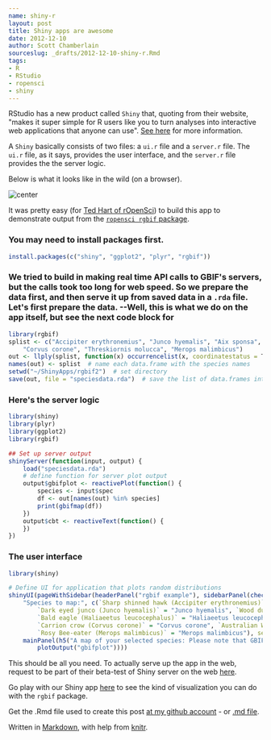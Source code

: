 ```yaml
---
name: shiny-r
layout: post
title: Shiny apps are awesome
date: 2012-12-10
author: Scott Chamberlain
sourceslug: _drafts/2012-12-10-shiny-r.Rmd
tags: 
- R
- RStudio
- ropensci
- shiny
---
```


RStudio has a new product called `Shiny` that, quoting from their website, "makes it super simple for R users like you to turn analyses into interactive web applications that anyone can use". [See here](http://www.rstudio.com/shiny/) for more information. 

A `Shiny` basically consists of two files: a `ui.r` file and a `server.r` file.  The `ui.r` file, as it says, provides the user interface, and the `server.r` file provides the the server logic.

Below is what it looks like in the wild (on a browser). 

![center](http://sckott.github.io/public/img/shiny_ss.png) 

It was pretty easy (for [Ted Hart of rOpenSci](http://emhart.github.com/)) to build this app to demonstrate output from the [`ropensci rgbif` package](http://cran.r-project.org/web/packages/rgbif/index.html). 

### You may need to install packages first.

```r
install.packages(c("shiny", "ggplot2", "plyr", "rgbif"))
```

### We tried to build in making real time API calls to GBIF's servers, but the calls took too long for web speed.  So we prepare the data first, and then serve it up from saved data in a `.rda` file. Let's first prepare the data. --Well, this is what we do on the app itself, but see the next code block for

```r
library(rgbif)
splist <- c("Accipiter erythronemius", "Junco hyemalis", "Aix sponsa", "Haliaeetus leucocephalus", 
    "Corvus corone", "Threskiornis molucca", "Merops malimbicus")
out <- llply(splist, function(x) occurrencelist(x, coordinatestatus = T, maxresults = 100))
names(out) <- splist  # name each data.frame with the species names
setwd("~/ShinyApps/rgbif2")  # set directory
save(out, file = "speciesdata.rda")  # save the list of data.frames into an .rda file to serve up
```

### Here's the server logic

```r
library(shiny)
library(plyr)
library(ggplot2)
library(rgbif)

## Set up server output
shinyServer(function(input, output) {
    load("speciesdata.rda")
    # define function for server plot output
    output$gbifplot <- reactivePlot(function() {
        species <- input$spec
        df <- out[names(out) %in% species]
        print(gbifmap(df))
    })
    output$cbt <- reactiveText(function() {
    })
})
```

### The user interface

```r
library(shiny)

# Define UI for application that plots random distributions
shinyUI(pageWithSidebar(headerPanel("rgbif example"), sidebarPanel(checkboxGroupInput("spec", 
    "Species to map:", c(`Sharp shinned hawk (Accipiter erythronemius)` = "Accipiter erythronemius", 
        `Dark eyed junco (Junco hyemalis)` = "Junco hyemalis", `Wood duck (Aix sponsa)` = "Aix sponsa", 
        `Bald eagle (Haliaeetus leucocephalus)` = "Haliaeetus leucocephalus", 
        `Carrion crow (Corvus corone)` = "Corvus corone", `Australian White Ibis (Threskiornis molucca)` = "Threskiornis molucca", 
        `Rosy Bee-eater (Merops malimbicus)` = "Merops malimbicus"), selected = c("Bald eagle (Haliaeetus leucocephalus)"))), 
    mainPanel(h5("A map of your selected species: Please note that GBIF is queried for every selection so loading times vary"), 
        plotOutput("gbifplot"))))
```



This should be all you need. To actually serve up the app in the web, request to be part of their beta-test of Shiny server on the web [here](https://rstudio.wufoo.com/forms/shiny-server-beta-program/).

Go play with our Shiny app [here](http://glimmer.rstudio.com/ropensci/rgbif2/) to see the kind of visualization you can do with the `rgbif` package.


Get the .Rmd file used to create this post [at my github account](https://github.com/sckott/sckott.github.com/tree/master/_drafts/2012-12-10-shiny-r.Rmd) - or [.md file](https://github.com/sckott/sckott.github.com/tree/master/_posts/2012-12-10-shiny-r.md).

Written in [Markdown](http://daringfireball.net/projects/markdown/), with help from [knitr](http://yihui.name/knitr/).
